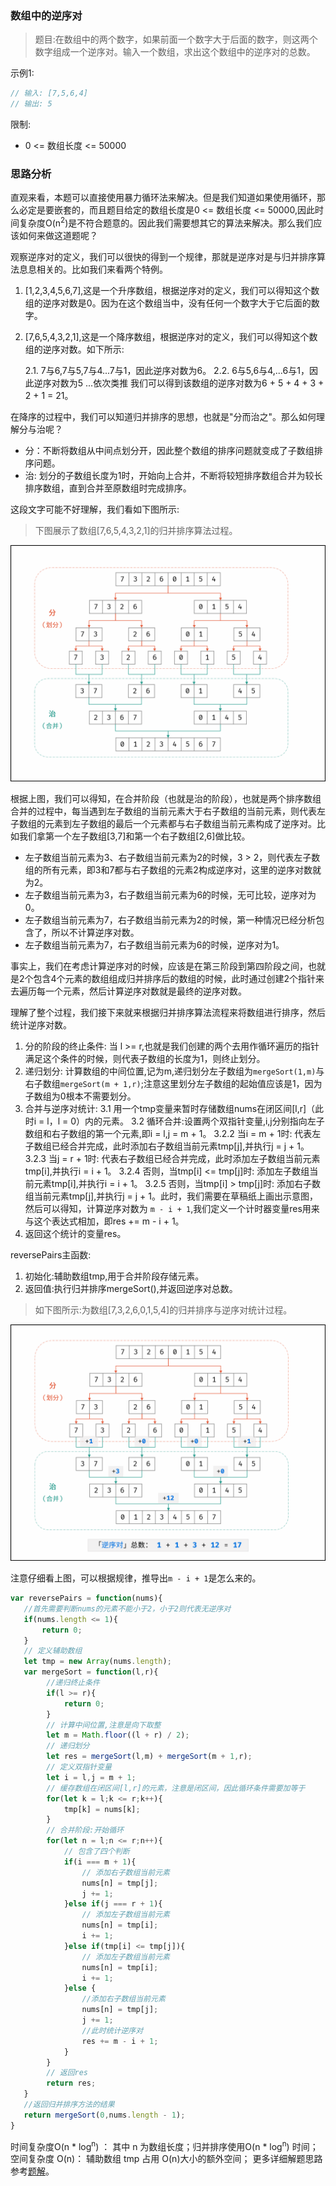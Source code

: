 ### 数组中的逆序对

> 题目:在数组中的两个数字，如果前面一个数字大于后面的数字，则这两个数字组成一个逆序对。输入一个数组，求出这个数组中的逆序对的总数。

示例1:

```js
// 输入: [7,5,6,4]
// 输出: 5
```

限制:

* 0 <= 数组长度 <= 50000

### 思路分析

直观来看，本题可以直接使用暴力循环法来解决。但是我们知道如果使用循环，那么必定是要嵌套的，而且题目给定的数组长度是0 <= 数组长度 <= 50000,因此时间复杂度O(n<sup>2</sup>)是不符合题意的。因此我们需要想其它的算法来解决。那么我们应该如何来做这道题呢？

观察逆序对的定义，我们可以很快的得到一个规律，那就是逆序对是与归并排序算法息息相关的。比如我们来看两个特例。

1. [1,2,3,4,5,6,7],这是一个升序数组，根据逆序对的定义，我们可以得知这个数组的逆序对数是0。因为在这个数组当中，没有任何一个数字大于它后面的数字。
2. [7,6,5,4,3,2,1],这是一个降序数组，根据逆序对的定义，我们可以得知这个数组的逆序对数。如下所示:

    2.1. 7与6,7与5,7与4...7与1，因此逆序对数为6。
    2.2. 6与5,6与4,...6与1，因此逆序对数为5
  ...依次类推
我们可以得到该数组的逆序对数为6 + 5 + 4 + 3 + 2 + 1 = 21。

在降序的过程中，我们可以知道归并排序的思想，也就是"分而治之"。那么如何理解分与治呢？

* 分：不断将数组从中间点划分开，因此整个数组的排序问题就变成了子数组排序问题。
* 治: 划分的子数组长度为1时，开始向上合并，不断将较短排序数组合并为较长排序数组，直到合并至原数组时完成排序。

这段文字可能不好理解，我们看如下图所示:

> 下图展示了数组[7,6,5,4,3,2,1]的归并排序算法过程。

![](../images/reversePairs-1.png)

根据上图，我们可以得知，在合并阶段（也就是治的阶段），也就是两个排序数组合并的过程中，每当遇到左子数组的当前元素大于右子数组的当前元素，则代表左子数组的元素到左子数组的最后一个元素都与右子数组当前元素构成了逆序对。比如我们拿第一个左子数组[3,7]和第一个右子数组[2,6]做比较。

* 左子数组当前元素为3、右子数组当前元素为2的时候，3 > 2，则代表左子数组的所有元素，即3和7都与右子数组的元素2构成逆序对，这里的逆序对数就为2。
* 左子数组当前元素为3，右子数组当前元素为6的时候，无可比较，逆序对为0。
* 左子数组当前元素为7，右子数组当前元素为2的时候，第一种情况已经分析包含了，所以不计算逆序对数。
* 左子数组当前元素为7，右子数组当前元素为6的时候，逆序对为1。

事实上，我们在考虑计算逆序对的时候，应该是在第三阶段到第四阶段之间，也就是2个包含4个元素的数组组成归并排序后的数组的时候，此时通过创建2个指针来去遍历每一个元素，然后计算逆序对数就是最终的逆序对数。

理解了整个过程，我们接下来就来根据归并排序算法流程来将数组进行排序，然后统计逆序对数。

1. 分的阶段的终止条件: 当 l >= r,也就是我们创建的两个去用作循环遍历的指针满足这个条件的时候，则代表子数组的长度为1，则终止划分。
2. 递归划分: 计算数组的中间位置,记为m,递归划分左子数组为`mergeSort(1,m)`与右子数组`mergeSort(m + 1,r)`;注意这里划分左子数组的起始值应该是1，因为子数组为0根本不需要划分。
3. 合并与逆序对统计:
   3.1 用一个tmp变量来暂时存储数组nums在闭区间[l,r]（此时i = l，l = 0）内的元素。
   3.2 循环合并:设置两个双指针变量,i,j分别指向左子数组和右子数组的第一个元素,即i = l,j = m + 1。
        3.2.2 当i = m + 1时: 代表左子数组已经合并完成，此时添加右子数组当前元素tmp[j],并执行j = j + 1。
        3.2.3 当j = r + 1时: 代表右子数组已经合并完成，此时添加左子数组当前元素tmp[i],并执行i = i + 1。
        3.2.4 否则，当tmp[i] <= tmp[j]时: 添加左子数组当前元素tmp[i],并执行i = i + 1。
        3.2.5 否则，当tmp[i] > tmp[j]时: 添加右子数组当前元素tmp[j],并执行j = j + 1。此时，我们需要在草稿纸上画出示意图，然后可以得知，计算逆序对数为
        `m - i + 1`,我们定义一个计时器变量res用来与这个表达式相加，即res += m - i + 1。
4. 返回这个统计的变量res。

reversePairs主函数:

1. 初始化:辅助数组tmp,用于合并阶段存储元素。
2. 返回值:执行归并排序mergeSort(),并返回逆序对总数。

> 如下图所示:为数组[7,3,2,6,0,1,5,4]的归并排序与逆序对统计过程。

![](../images/reversePairs-2.png)

注意仔细看上图，可以根据规律，推导出`m - i + 1`是怎么来的。

```js
var reversePairs = function(nums){
   //首先需要判断nums的元素不能小于2，小于2则代表无逆序对
   if(nums.length <= 1){
       return 0;
   }
   // 定义辅助数组
   let tmp = new Array(nums.length);
   var mergeSort = function(l,r){
        //递归终止条件
        if(l >= r){
            return 0;
        }
        // 计算中间位置,注意是向下取整
        let m = Math.floor((l + r) / 2);
        // 递归划分
        let res = mergeSort(l,m) + mergeSort(m + 1,r);
        // 定义双指针变量
        let i = l,j = m + 1;
        // 缓存数组在闭区间[l,r]的元素，注意是闭区间，因此循环条件需要加等于
        for(let k = l;k <= r;k++){
            tmp[k] = nums[k];
        }
        // 合并阶段:开始循环
        for(let n = l;n <= r;n++){
            // 包含了四个判断
            if(i === m + 1){
                // 添加右子数组当前元素
                nums[n] = tmp[j];
                j += 1;
            }else if(j === r + 1){
                // 添加左子数组当前元素
                nums[n] = tmp[i];
                i += 1;
            }else if(tmp[i] <= tmp[j]){
                // 添加左子数组当前元素
                nums[n] = tmp[i];
                i += 1;
            }else {
                //添加右子数组当前元素
                nums[n] = tmp[j];
                j += 1;
                //此时统计逆序对
                res += m - i + 1;
            }
        }
        // 返回res
        return res;
   }
   //返回归并排序方法的结果
   return mergeSort(0,nums.length - 1);
}

```

时间复杂度O(n * log<sup>n</sup>) ： 其中 n 为数组长度；归并排序使用O(n * log<sup>n</sup>) 时间；
空间复杂度 O(n)： 辅助数组 tmp 占用 O(n)大小的额外空间；
更多详细解题思路参考[题解](https://leetcode-cn.com/problems/shu-zu-zhong-de-ni-xu-dui-lcof/solution/jian-zhi-offer-51-shu-zu-zhong-de-ni-xu-pvn2h/)。


